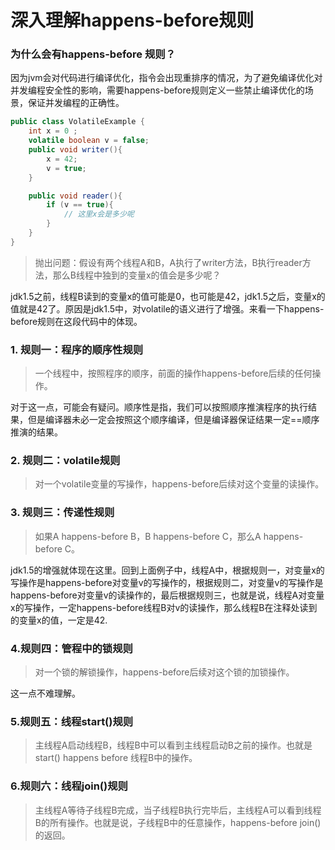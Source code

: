 # 深入理解happens-before规则

### 为什么会有happens-before 规则？

因为jvm会对代码进行编译优化，指令会出现重排序的情况，为了避免编译优化对并发编程安全性的影响，需要happens-before规则定义一些禁止编译优化的场景，保证并发编程的正确性。

```java
public class VolatileExample {
    int x = 0 ;
    volatile boolean v = false;
    public void writer(){
        x = 42;
        v = true;
    }

    public void reader(){
        if (v == true){
            // 这里x会是多少呢
        }
    }
}
```

> 抛出问题：假设有两个线程A和B，A执行了writer方法，B执行reader方法，那么B线程中独到的变量x的值会是多少呢？

jdk1.5之前，线程B读到的变量x的值可能是0，也可能是42，jdk1.5之后，变量x的值就是42了。原因是jdk1.5中，对volatile的语义进行了增强。来看一下happens-before规则在这段代码中的体现。

### 1. 规则一：程序的顺序性规则

> 一个线程中，按照程序的顺序，前面的操作happens-before后续的任何操作。

对于这一点，可能会有疑问。顺序性是指，我们可以按照顺序推演程序的执行结果，但是编译器未必一定会按照这个顺序编译，但是编译器保证结果一定==顺序推演的结果。

### 2. 规则二：volatile规则

> 对一个volatile变量的写操作，happens-before后续对这个变量的读操作。

### 3. 规则三：传递性规则

> 如果A happens-before B，B happens-before C，那么A happens-before C。

jdk1.5的增强就体现在这里。回到上面例子中，线程A中，根据规则一，对变量x的写操作是happens-before对变量v的写操作的，根据规则二，对变量v的写操作是happens-before对变量v的读操作的，最后根据规则三，也就是说，线程A对变量x的写操作，一定happens-before线程B对v的读操作，那么线程B在注释处读到的变量x的值，一定是42.

### 4.规则四：管程中的锁规则

> 对一个锁的解锁操作，happens-before后续对这个锁的加锁操作。

这一点不难理解。

### 5.规则五：线程start()规则

> 主线程A启动线程B，线程B中可以看到主线程启动B之前的操作。也就是start() happens before 线程B中的操作。

### 6.规则六：线程join()规则

> 主线程A等待子线程B完成，当子线程B执行完毕后，主线程A可以看到线程B的所有操作。也就是说，子线程B中的任意操作，happens-before join()的返回。
